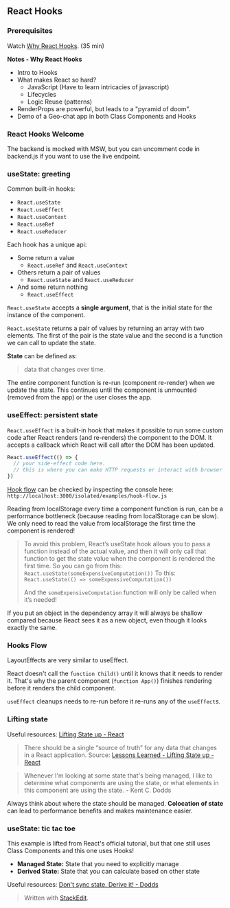 ## React Hooks

### Prerequisites

Watch [Why React Hooks](https://www.youtube.com/watch?v=zWsZcBiwgVE&list=PLV5CVI1eNcJgNqzNwcs4UKrlJdhfDjshf). (35 min)

**Notes - Why React Hooks**
* Intro to Hooks
* What makes React so hard?
	* JavaScript (Have to learn intricacies of javascript)
	* Lifecycles
	* Logic Reuse (patterns)
* RenderProps are powerful, but leads to a "pyramid of doom".
* Demo of a Geo-chat app in both Class Components and Hooks

### React Hooks Welcome
The backend is mocked with MSW, but you can uncomment code in backend.js if you want to use the live endpoint.

### useState: greeting

Common built-in hooks:
-   `React.useState`
-   `React.useEffect`
-   `React.useContext`
-   `React.useRef`
-   `React.useReducer`

Each hook has a unique api:
- Some return a value
	- `React.useRef` and `React.useContext`
- Others return a pair of values
	- `React.useState` and `React.useReducer`
- And some return nothing
	- `React.useEffect`

`React.useState` accepts a **single argument**, that is the initial state for the instance of the component.

`React.useState` returns a pair of values by returning an array with two elements. The first of the pair is the state value and the second is a function we can call to update the state.

**State** can be defined as:
>data that changes over time.

The entire component function is re-run (component re-render) when we update the state. This continues until the component is unmounted (removed from the app) or the user closes the app.

### useEffect: persistent state
`React.useEffect` is a built-in hook that makes it possible to run some custom code after React renders (and re-renders) the component to the DOM. It accepts a callback which React will call after the DOM has been updated.

```js
React.useEffect(() => {
  // your side-effect code here.
  // this is where you can make HTTP requests or interact with browser APIs.
})
```

[Hook flow](https://github.com/donavon/hook-flow) can be checked by inspecting the console here: `http://localhost:3000/isolated/examples/hook-flow.js`

Reading from localStorage every time a component function is run, can be a performance bottleneck (because reading from localStorage can be slow). We only need to read the value from localStorage the first time the component is rendered! 

> To avoid this problem, React’s useState hook allows you to pass a function instead of the actual value, and then it will only call that function to get the state value when the component is rendered the first time. So you can go from this:  `React.useState(someExpensiveComputation())`  To this:  `React.useState(() => someExpensiveComputation())`
> 
>And the  `someExpensiveComputation`  function will only be called when it’s needed!

If you put an object in the dependency array it will always be shallow compared because React sees it as a new object, even though it looks exactly the same.

### Hooks Flow

LayoutEffects are very similar to useEffect.

React doesn't call the `function Child()` until it knows that it needs to render it. That's why the parent component (`function App()`) finishes rendering before it renders the child component.

`useEffect` cleanups needs to re-run before it re-runs any of the `useEffect`s.

### Lifting state

Useful resources: [Lifting State up - React](https://reactjs.org/docs/lifting-state-up.html)

> There should be a single “source of truth” for any data that changes in a React application. 
> Source: [Lessons Learned - Lifting State up - React](https://reactjs.org/docs/lifting-state-up.html#lessons-learned)

> Whenever I'm looking at some state that's being managed, I like to determine what components are using the state, or what elements in this component are using the state. - Kent C. Dodds

Always think about where the state should be managed. **Colocation of state** can lead to performance benefits and makes maintenance easier.

### useState: tic tac toe

This example is lifted from React's official tutorial, but that one still uses Class Components and this one uses Hooks!

-   **Managed State:**  State that you need to explicitly manage
-   **Derived State:**  State that you can calculate based on other state

Useful resources: [Don't sync state. Derive it! - Dodds](https://kentcdodds.com/blog/dont-sync-state-derive-it)



> Written with [StackEdit](https://stackedit.io/).
<!--stackedit_data:
eyJoaXN0b3J5IjpbLTE2MTgzMzU3ODAsMTU0NDM1MzUzNiw2Mz
M3OTExNDIsMTE2MDQ3Njg2MywtMTEzMjg0MDMxNCwxNTIwMzgx
MSwtNjIxMTk2MjE4LDQ2ODg2MDQwLC03ODIxMTYzOTIsLTMxMT
czNjQ5Miw5ODQ1MjY2NzgsMjEwOTg3MDM3MSwxMTk0NDU5NzMx
LC00Njk2NzQ2NTYsLTM3NDIzOTgzOCwtMTM2ODI5MjgyLC02MT
A1NTU4NjMsLTM0MjEzOTE4M119
-->